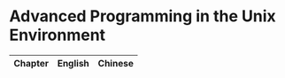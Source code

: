 # Advanced Programming in the Unix Environment

| Chapter | English | Chinese |
| ------- | ------- | ------- |
